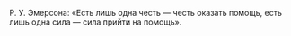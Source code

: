 Р. У. Эмерсона: «Есть лишь одна честь — честь оказать помощь, есть лишь одна сила — сила прийти на помощь».